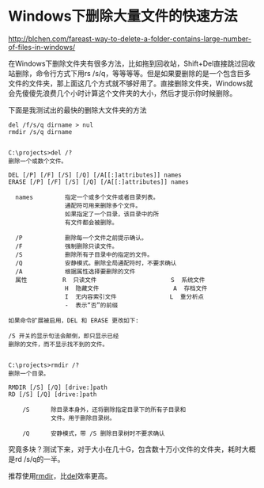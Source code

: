 # Windows下删除大量文件的快速方法

http://blchen.com/fareast-way-to-delete-a-folder-contains-large-number-of-files-in-windows/

在Windows下删除文件夹有很多方法，比如拖到回收站，Shift+Del直接跳过回收站删除，命令行方式下用rs /s/q，等等等等。但是如果要删除的是一个包含巨多文件的文件夹，那上面这几个方式就不够好用了。直接删除文件夹，Windows就会先傻傻先浪费几个小时计算这个文件夹的大小，然后才提示你时候删除。

下面是我测试出的最快的删除大文件夹的方法

```
del /f/s/q dirname > nul
rmdir /s/q dirname


C:\projects>del /?
删除一个或数个文件。

DEL [/P] [/F] [/S] [/Q] [/A[[:]attributes]] names
ERASE [/P] [/F] [/S] [/Q] [/A[[:]attributes]] names

  names         指定一个或多个文件或者目录列表。
                通配符可用来删除多个文件。
                如果指定了一个目录，该目录中的所
                有文件都会被删除。

  /P            删除每一个文件之前提示确认。
  /F            强制删除只读文件。
  /S            删除所有子目录中的指定的文件。
  /Q            安静模式。删除全局通配符时，不要求确认
  /A            根据属性选择要删除的文件
  属性          R  只读文件                     S  系统文件
                H  隐藏文件                     A  存档文件
                I  无内容索引文件               L  重分析点
                -  表示“否”的前缀

如果命令扩展被启用，DEL 和 ERASE 更改如下:

/S 开关的显示句法会颠倒，即只显示已经
删除的文件，而不显示找不到的文件。


C:\projects>rmdir /?
删除一个目录。

RMDIR [/S] [/Q] [drive:]path
RD [/S] [/Q] [drive:]path

    /S      除目录本身外，还将删除指定目录下的所有子目录和
            文件。用于删除目录树。

    /Q      安静模式，带 /S 删除目录树时不要求确认
```



究竟多块？测试下来，对于大小在几十G，包含数十万小文件的文件夹，耗时大概是rd /s/q的一半。

推荐使用[rmdir](http://lovesoo.org/tag/rmdir)，比[del](http://lovesoo.org/tag/del)效率更高。

